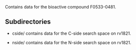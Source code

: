 Contains data for the bioactive compound F0533-0481.

## Subdirectories

- cside/ contains data for the C-side search space on rv1821.

- nside/ contains data for the N-side search space on rv1821.

